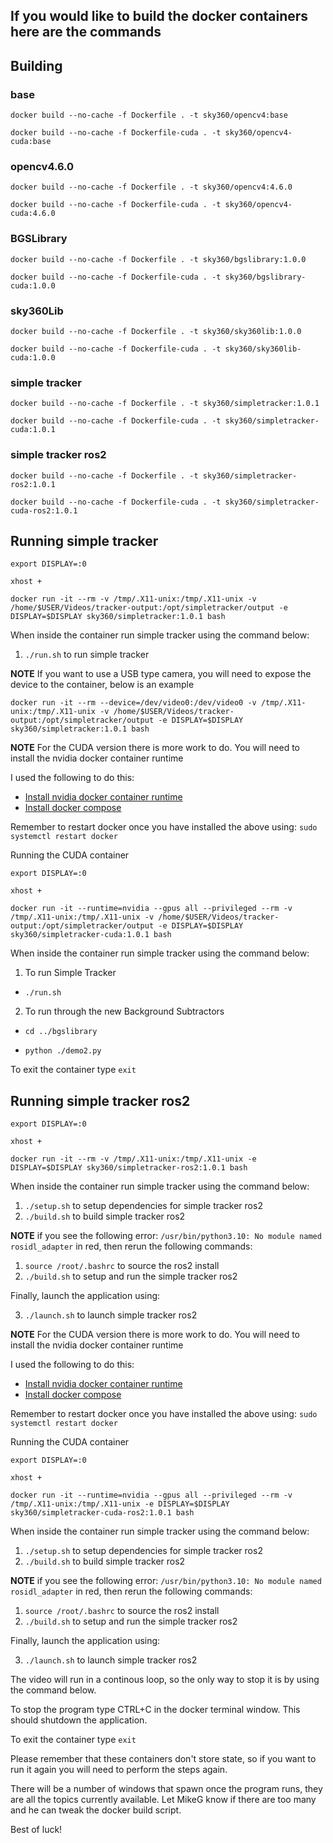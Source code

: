 ## If you would like to build the docker containers here are the commands

## Building

### base

`docker build --no-cache -f Dockerfile . -t sky360/opencv4:base`

`docker build --no-cache -f Dockerfile-cuda . -t sky360/opencv4-cuda:base`

### opencv4.6.0

`docker build --no-cache -f Dockerfile . -t sky360/opencv4:4.6.0`

`docker build --no-cache -f Dockerfile-cuda . -t sky360/opencv4-cuda:4.6.0`

### BGSLibrary

`docker build --no-cache -f Dockerfile . -t sky360/bgslibrary:1.0.0`

`docker build --no-cache -f Dockerfile-cuda . -t sky360/bgslibrary-cuda:1.0.0`

### sky360Lib

`docker build --no-cache -f Dockerfile . -t sky360/sky360lib:1.0.0`

`docker build --no-cache -f Dockerfile-cuda . -t sky360/sky360lib-cuda:1.0.0`

### simple tracker

`docker build --no-cache -f Dockerfile . -t sky360/simpletracker:1.0.1`

`docker build --no-cache -f Dockerfile-cuda . -t sky360/simpletracker-cuda:1.0.1`

### simple tracker ros2

`docker build --no-cache -f Dockerfile . -t sky360/simpletracker-ros2:1.0.1`

`docker build --no-cache -f Dockerfile-cuda . -t sky360/simpletracker-cuda-ros2:1.0.1`

## Running simple tracker

`export DISPLAY=:0`

`xhost +`

`docker run -it --rm -v /tmp/.X11-unix:/tmp/.X11-unix -v /home/$USER/Videos/tracker-output:/opt/simpletracker/output -e DISPLAY=$DISPLAY sky360/simpletracker:1.0.1 bash`

When inside the container run simple tracker using the command below:

1. `./run.sh` to run simple tracker

**NOTE** If you want to use a USB type camera, you will need to expose the device to the container, below is an example

`docker run -it --rm --device=/dev/video0:/dev/video0 -v /tmp/.X11-unix:/tmp/.X11-unix -v /home/$USER/Videos/tracker-output:/opt/simpletracker/output -e DISPLAY=$DISPLAY sky360/simpletracker:1.0.1 bash`

**NOTE** For the CUDA version there is more work to do. You will need to install the nvidia docker container runtime

I used the following to do this:

* [Install nvidia docker container runtime](https://medium.com/ava-information/enabling-gpus-with-nvidia-docker-container-runtime-b4619d9173f5)
* [Install docker compose](https://www.digitalocean.com/community/tutorials/how-to-install-and-use-docker-compose-on-ubuntu-22-04)

Remember to restart docker once you have installed the above using: `sudo systemctl restart docker`

Running the CUDA container

`export DISPLAY=:0`

`xhost +`

`docker run -it --runtime=nvidia --gpus all --privileged --rm -v /tmp/.X11-unix:/tmp/.X11-unix -v /home/$USER/Videos/tracker-output:/opt/simpletracker/output -e DISPLAY=$DISPLAY sky360/simpletracker-cuda:1.0.1 bash`

When inside the container run simple tracker using the command below:

1. To run Simple Tracker

* `./run.sh`

2. To run through the new Background Subtractors

* `cd ../bgslibrary`

* `python ./demo2.py`


To exit the container type `exit`


## Running simple tracker ros2

`export DISPLAY=:0`

`xhost +`

`docker run -it --rm -v /tmp/.X11-unix:/tmp/.X11-unix -e DISPLAY=$DISPLAY sky360/simpletracker-ros2:1.0.1 bash`

When inside the container run simple tracker using the command below:

1. `./setup.sh` to setup dependencies for simple tracker ros2
2. `./build.sh` to build simple tracker ros2

**NOTE** if you see the following error: `/usr/bin/python3.10: No module named rosidl_adapter` in red, then rerun the following commands: 

  1. `source /root/.bashrc` to source the ros2 install
  2. `./build.sh` to setup and run the simple tracker ros2

Finally, launch the application using:

3. `./launch.sh` to launch simple tracker ros2

**NOTE** For the CUDA version there is more work to do. You will need to install the nvidia docker container runtime

I used the following to do this:

* [Install nvidia docker container runtime](https://medium.com/ava-information/enabling-gpus-with-nvidia-docker-container-runtime-b4619d9173f5)
* [Install docker compose](https://www.digitalocean.com/community/tutorials/how-to-install-and-use-docker-compose-on-ubuntu-22-04)

Remember to restart docker once you have installed the above using: `sudo systemctl restart docker`

Running the CUDA container

`export DISPLAY=:0`

`xhost +`

`docker run -it --runtime=nvidia --gpus all --privileged --rm -v /tmp/.X11-unix:/tmp/.X11-unix -e DISPLAY=$DISPLAY sky360/simpletracker-cuda-ros2:1.0.1 bash`

When inside the container run simple tracker using the command below:

1. `./setup.sh` to setup dependencies for simple tracker ros2
2. `./build.sh` to build simple tracker ros2

**NOTE** if you see the following error: `/usr/bin/python3.10: No module named rosidl_adapter` in red, then rerun the following commands: 

  1. `source /root/.bashrc` to source the ros2 install
  2. `./build.sh` to setup and run the simple tracker ros2

Finally, launch the application using:

3. `./launch.sh` to launch simple tracker ros2

The video will run in a continous loop, so the only way to stop it is by using the command below.

To stop the program type CTRL+C in the docker terminal window. This should shutdown the application.

To exit the container type `exit`

Please remember that these containers don't store state, so if you want to run it again you will need to perform the steps again.

There will be a number of windows that spawn once the program runs, they are all the topics currently available. Let MikeG know if there are too many and he can tweak the docker build script.

Best of luck!
